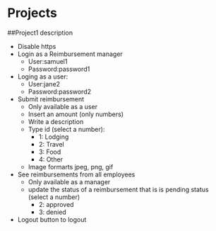 # Projects

##Project1 description
- Disable https 
- Login as a Reimbursement manager 
  -  User:samuel1 
  -  Password:password1
- Loging as a user:
  -  User:jane2 
  -  Password:password2
- Submit reimbursement 
  - Only available as a user
  - Insert an amount (only numbers)
  - Write a description
  - Type id (select a number):
    - 1: Lodging
    - 2: Travel
    - 3: Food
    - 4: Other
  - Image formarts jpeg, png, gif
- See reimbursements from all employees
  - Only available as a manager
  - update the status of a reimbursement that is is pending status (select a number)
    - 2: approved
    - 3: denied
- Logout button to logout
